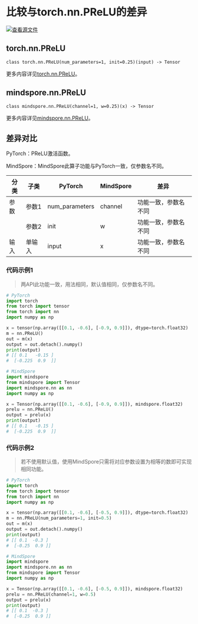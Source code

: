 # 比较与torch.nn.PReLU的差异

[![查看源文件](https://mindspore-website.obs.cn-north-4.myhuaweicloud.com/website-images/r2.4.0/resource/_static/logo_source.svg)](https://gitee.com/mindspore/docs/blob/r2.4.0/docs/mindspore/source_zh_cn/note/api_mapping/pytorch_diff/PReLU.md)

## torch.nn.PReLU

```text
class torch.nn.PReLU(num_parameters=1, init=0.25)(input) -> Tensor
```

更多内容详见[torch.nn.PReLU](https://pytorch.org/docs/1.8.1/generated/torch.nn.PReLU.html)。

## mindspore.nn.PReLU

```text
class mindspore.nn.PReLU(channel=1, w=0.25)(x) -> Tensor
```

更多内容详见[mindspore.nn.PReLU](https://www.mindspore.cn/docs/zh-CN/r2.4.0/api_python/nn/mindspore.nn.PReLU.html)。

## 差异对比

PyTorch：PReLU激活函数。

MindSpore：MindSpore此算子功能与PyTorch一致，仅参数名不同。

| 分类 | 子类 |PyTorch | MindSpore | 差异 |
| --- | --- | --- | --- |---|
|参数 | 参数1 | num_parameters | channel | 功能一致，参数名不同 |
| | 参数2 | init | w | 功能一致，参数名不同 |
| 输入 | 单输入 | input | x | 功能一致，参数名不同 |

### 代码示例1

> 两API此功能一致，用法相同，默认值相同，仅参数名不同。

```python
# PyTorch
import torch
from torch import tensor
from torch import nn
import numpy as np

x = tensor(np.array([[0.1, -0.6], [-0.9, 0.9]]), dtype=torch.float32)
m = nn.PReLU()
out = m(x)
output = out.detach().numpy()
print(output)
# [[ 0.1   -0.15 ]
#  [-0.225  0.9  ]]

# MindSpore
import mindspore
from mindspore import Tensor
import mindspore.nn as nn
import numpy as np

x = Tensor(np.array([[0.1, -0.6], [-0.9, 0.9]]), mindspore.float32)
prelu = nn.PReLU()
output = prelu(x)
print(output)
# [[ 0.1   -0.15 ]
#  [-0.225  0.9  ]]
```

### 代码示例2

> 若不使用默认值，使用MindSpore只需将对应参数设置为相等的数即可实现相同功能。

```python
# PyTorch
import torch
from torch import tensor
from torch import nn
import numpy as np

x = tensor(np.array([[0.1, -0.6], [-0.5, 0.9]]), dtype=torch.float32)
m = nn.PReLU(num_parameters=1, init=0.5)
out = m(x)
output = out.detach().numpy()
print(output)
# [[ 0.1  -0.3 ]
#  [-0.25  0.9 ]]

# MindSpore
import mindspore
import mindspore.nn as nn
from mindspore import Tensor
import numpy as np

x = Tensor(np.array([[0.1, -0.6], [-0.5, 0.9]]), mindspore.float32)
prelu = nn.PReLU(channel=1, w=0.5)
output = prelu(x)
print(output)
# [[ 0.1  -0.3 ]
#  [-0.25  0.9 ]]
```
